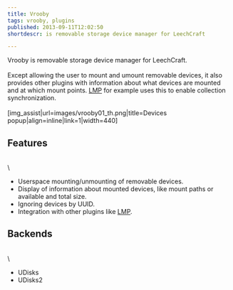 ```yaml
---
title: Vrooby
tags: vrooby, plugins
published: 2013-09-11T12:02:50
shortdescr: is removable storage device manager for LeechCraft

---
```


Vrooby is removable storage device manager for LeechCraft.\
\
Except allowing the user to mount and umount removable devices, it also
provides other plugins with information about what devices are mounted
and at which mount points. [LMP](/plugins-lmp) for example uses this to
enable collection synchronization.\
\
\[img\_assist|url=images/vrooby01\_th.png|title=Devices
popup|align=inline|link=1|width=440\]

Features
--------

\
\

-   Userspace mounting/unmounting of removable devices.
-   Display of information about mounted devices, like mount paths or
    available and total size.
-   Ignoring devices by UUID.
-   Integration with other plugins like [LMP](/plugins-lmp).

Backends
--------

\
\

-   UDisks
-   UDisks2